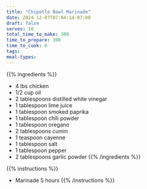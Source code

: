 ```yaml
---
title: "Chipotle Bowl Marinade"
date: 2024-12-07T07:04:14-07:00
draft: false
serves: 10
total_time_to_make: 300
time_to_prepare: 300
time_to_cook: 0
tags:
meal-types:
---
```


{{% ingredients %}}
- 4 lbs chicken
- 1/2 cup oil
- 2 tablespoons distilled white vinegar
- 1 tablespoon lime juice
- 1 tablespoon smoked paprika
- 1 tablespoon chili powder
- 1 tablespoon oregano
- 2 tablespoons cumin
- 1 teaspoon cayenne
- 1 tablespoon salt
- 1 tablespoon pepper
- 2 tablespoons garlic powder
{{% /ingredients %}}

{{% instructions %}}
- Marinade 5 hours
{{% /instructions %}}
